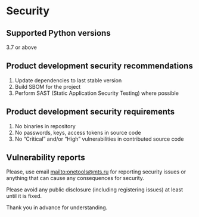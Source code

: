 # Security

## Supported Python versions

3.7 or above

## Product development security recommendations

1. Update dependencies to last stable version
2. Build SBOM for the project
3. Perform SAST (Static Application Security Testing) where possible

## Product development security requirements

1. No binaries in repository
2. No passwords, keys, access tokens in source code
3. No “Critical” and/or “High” vulnerabilities in contributed source code

## Vulnerability reports

Please, use email [mailto:onetools@mts.ru](mailto:onetools@mts.ru)  for reporting security issues or anything that can cause any consequences for security.

Please avoid any public disclosure (including registering issues) at least until it is fixed.

Thank you in advance for understanding.

